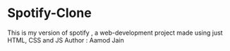 # Spotify-Clone
This is my version of spotify , a web-development project made using just HTML, CSS and JS
Author : Aamod Jain
